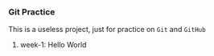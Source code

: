### Git Practice

This is a useless project, just for 
practice on `Git` and `GitHub`

1. week-1: Hello World
